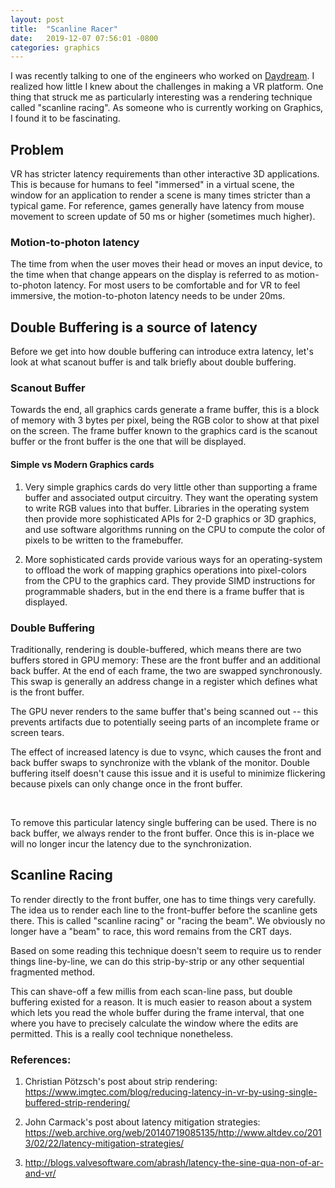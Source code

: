 ```yaml
---
layout: post
title:  "Scanline Racer"
date:   2019-12-07 07:56:01 -0800
categories: graphics
---
```


I was recently talking to one of the engineers who worked on [Daydream](https://en.wikipedia.org/wiki/Google_Daydream). I realized how little I knew about the challenges in making a VR platform. One thing that struck me as particularly interesting was a rendering technique called "scanline racing". As someone who is currently working on Graphics, I found it to be fascinating.

Problem
-------

VR has stricter latency requirements than other interactive 3D applications. This is because for humans to feel "immersed" in a virtual scene, the window for an application to render a scene is many times stricter than a typical game. For reference, games generally have latency from mouse movement to screen update of 50 ms or higher (sometimes much higher).

### Motion-to-photon latency

The time from when the user moves their head or moves an input device, to the time when that change appears on the display is referred to as motion-to-photon latency. For most users to be comfortable and for VR to feel immersive, the motion-to-photon latency needs to be under 20ms.

Double Buffering is a source of latency
---------------------------------------

Before we get into how double buffering can introduce extra latency, let's look at what scanout buffer is and talk briefly about double buffering.

### Scanout Buffer

Towards the end, all graphics cards generate a frame buffer, this is a block of memory with 3 bytes per pixel, being the RGB color to show at that pixel on the screen. The frame buffer known to the graphics card is the scanout buffer or the front buffer is the one that will be displayed.

#### Simple vs Modern Graphics cards

1.  Very simple graphics cards do very little other than supporting a frame buffer and associated output circuitry. They want the operating system to write RGB values into that buffer. Libraries in the operating system then provide more sophisticated APIs for 2-D graphics or 3D graphics, and use software algorithms running on the CPU to compute the color of pixels to be written to the framebuffer.

2.  More sophisticated cards provide various ways for an operating-system to offload the work of mapping graphics operations into pixel-colors from the CPU to the graphics card. They provide SIMD instructions for programmable shaders, but in the end there is a frame buffer that is displayed.

### Double Buffering

Traditionally, rendering is double-buffered, which means there are two buffers stored in GPU memory: These are the front buffer and an additional back buffer. At the end of each frame, the two are swapped synchronously. This swap is generally an address change in a register which defines what is the front buffer.

The GPU never renders to the same buffer that's being scanned out -- this prevents artifacts due to potentially seeing parts of an incomplete frame or screen tears.

The effect of increased latency is due to vsync, which causes the front and back buffer swaps to synchronize with the vblank of the monitor. Double buffering itself doesn't cause this issue and it is useful to minimize flickering because pixels can only change once in the front buffer.

<center>
  <canvas id="double_buffer_canvas"  width="500" height="500">
  </canvas>

  <p id="double_buffer_info">&nbsp;</p>
</center>

To remove this particular latency single buffering can be used. There is no back buffer, we always render to the front buffer. Once this is in-place we will no longer incur the latency due to the synchronization.

Scanline Racing
---------------

To render directly to the front buffer, one has to time things very carefully. The idea us to render each line to the front-buffer before the scanline gets there. This is called "scanline racing" or "racing the beam". We obviously no longer have a "beam" to race, this word remains from the CRT days.

Based on some reading this technique doesn't seem to require us to render things line-by-line, we can do this strip-by-strip or any other sequential fragmented method.

This can shave-off a few millis from each scan-line pass, but double buffering existed for a reason. It is much easier to reason about a system which lets you read the whole buffer during the frame interval, that one where you have to precisely calculate the window where the edits are permitted. This is a really cool technique nonetheless.

<!-- <center>
  <canvas id="scl_racer_canvas"  width="500" height="500">
  </canvas>
</center> -->

<script src="/assets/js/double_buffer_bundle.js"></script>
<!-- <script src="/assets/js/scanline_racer_bundle.js"></script> -->

<script>
  window.RenderDblBuffer();
  // window.RenderSclRacer();
</script>


### References:

1.  Christian Pötzsch's post about strip rendering: <https://www.imgtec.com/blog/reducing-latency-in-vr-by-using-single-buffered-strip-rendering/>

2.  John Carmack's post about latency mitigation strategies: <https://web.archive.org/web/20140719085135/http://www.altdev.co/2013/02/22/latency-mitigation-strategies/>

3.  <http://blogs.valvesoftware.com/abrash/latency-the-sine-qua-non-of-ar-and-vr/>
